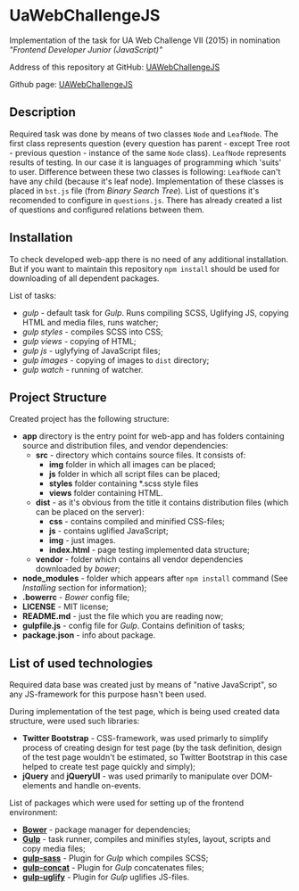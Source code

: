# UaWebChallengeJS

Implementation of the task for UA Web Challenge VII (2015) in nomination *"Frontend Developer Junior (JavaScript)"*

Address of this repository at GitHub: [UAWebChallengeJS](https://github.com/BeatC/UaWebChallengeJS) 

Github page: [UAWebChallengeJS](http://beatc.github.io/UaWebChallengeJS)

## Description
Required task was done by means of two classes `Node` and `LeafNode`. The first class represents question (every question has parent - except Tree root - previous question - instance of the same `Node` class). `LeafNode` represents results of testing. In our case it is languages of programming which 'suits' to user. Difference between these two classes is following: `LeafNode` can't have any child (because it's leaf node). Implementation of these classes is placed in `bst.js` file (from *Binary Search Tree*). List of questions it's recomended to configure in `questions.js`. There has already created a list of questions and configured relations between them.

## Installation
To check developed web-app there is no need of any additional installation. But if you want to maintain this repository `npm install` should be used for downloading of all dependent packages.

List of tasks:
* _gulp_ - default task for *Gulp*. Runs compiling SCSS, Uglifying JS, copying HTML and media files, runs watcher;
* _gulp styles_ - compiles SCSS into CSS;
* _gulp views_ - copying of HTML;
* _gulp js_ - uglyfying of JavaScript files;
* _gulp images_ - copying of images to `dist` directory;
* _gulp watch_ - running of watcher.

## Project Structure
Created project has the following structure:
* __app__ directory is the entry point for web-app and has folders containing source and distribution files,
and vendor dependencies:
	* __src__ - directory which contains source files. It consists of:
		* __img__ folder in which all images can be placed;
		* __js__ folder in which all script files can be placed;
		* __styles__ folder containing *.scss style files
		* __views__ folder containing HTML.
	* __dist__ - as it's obvious from the title it contains distribution files (which can be placed on the server):
		* __css__ - contains compiled and minified CSS-files;
		* __js__ - contains uglified JavaScript;
		* __img__ - just images.
		* __index.html__ - page testing implemented data structure;
	* __vendor__ - folder which contains all vendor dependencies downloaded by *bower*;
* __node_modules__ - folder which appears after `npm install` command (See *Installing* section for information);
* __.bowerrc__ - *Bower* config file;
* __LICENSE__ - MIT license;
* __README.md__ - just the file which you are reading now;
* __gulpfile.js__ - config file for *Gulp*. Contains definition of tasks;
* __package.json__ - info about package.

## List of used technologies

Required data base was created just by means of "native JavaScript", so any JS-framework for this purpose hasn't been used.

During implementation of the test page, which is being used created data structure, were used such libraries:
* __Twitter Bootstrap__ - CSS-framework, was used primarly to simplify process of creating design for test page (by the task definition, design of the test page wouldn't be estimated, so Twitter Bootstrap in this case helped to create test page quickly and simply);
* __jQuery__ and __jQueryUI__ - was used primarily to manipulate over DOM-elements and handle on-events.

List of packages which were used for setting up of the frontend environment:
* [__Bower__](http://bower.io) - package manager for dependencies;
* [__Gulp__](http://gulpjs.com) - task runner, compiles and minifies styles, layout, scripts and copy media files;
* [__gulp-sass__](https://www.npmjs.com/package/gulp-sass) - Plugin for *Gulp* which compiles SCSS;
* [__gulp-concat__](https://www.npmjs.com/package/gulp-concat) - Plugin for *Gulp* concatenates files;
* [__gulp-uglify__](https://www.npmjs.com/package/gulp-uglify) - Plugin for *Gulp* uglifies JS-files.
